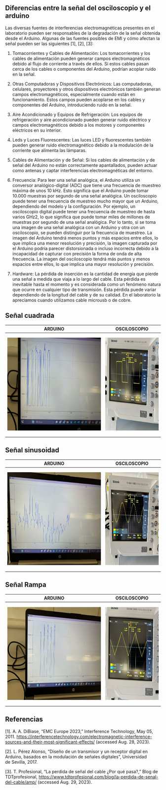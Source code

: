 ## Diferencias entre la señal del osciloscopio y el arduino

Las diversas fuentes de interferencias electromagnéticas presentes en el laboratorio pueden ser responsables de la degradación de la señal obtenida desde el Arduino. Algunas de las fuentes posibles de EMI y cómo afectan la señal pueden ser las siguientes [1], [2], [3]:

1. Tomacorrientes y Cables de Alimentación: Los tomacorrientes y los cables de alimentación pueden generar campos electromagnéticos debido al flujo de corriente a través de ellos. Si estos cables pasan cerca de los cables o componentes del Arduino, podrían acoplar ruido en la señal.

2. Otras Computadoras y Dispositivos Electrónicos: Las computadoras, celulares, proyectores y otros dispositivos electrónicos también generan campos electromagnéticos, especialmente cuando están en funcionamiento. Estos campos pueden acoplarse en los cables y componentes del Arduino, introduciendo ruido en la señal.

3. Aire Acondicionado y Equipos de Refrigeración: Los equipos de refrigeración y aire acondicionado pueden generar ruido eléctrico y campos electromagnéticos debido a los motores y componentes eléctricos en su interior.

4. Leds y Luces Fluorescentes: Las luces LED y fluorescentes también pueden generar ruido electromagnético debido a la modulación de la corriente que alimenta las lámparas.

5. Cables de Alimentación y de Señal: Si los cables de alimentación y de señal del Arduino no están correctamente apantallados, pueden actuar como antenas y captar interferencias electromagnéticas del entorno.

6. Frecuencia: Para leer una señal analógica, el Arduino utiliza un conversor analógico-digital (ADC) que tiene una frecuencia de muestreo máxima de unos 10 kHz. Esto significa que el Arduino puede tomar 10.000 muestras por segundo de una señal analógica.
Un osciloscopio puede tener una frecuencia de muestreo mucho mayor que un Arduino, dependiendo del modelo y la configuración. Por ejemplo, un osciloscopio digital puede tener una frecuencia de muestreo de hasta varios GHz2, lo que significa que puede tomar miles de millones de muestras por segundo de una señal analógica.
Por lo tanto, si se toma una imagen de una señal analógica con un Arduino y otra con un osciloscopio, se pueden distinguir por la frecuencia de muestreo. La imagen del Arduino tendrá menos puntos y más espacios entre ellos, lo que implica una menor resolución y precisión, la imagen capturada por el Arduino podría parecer distorsionada o incluso incorrecta debido a la incapacidad de capturar con precisión la forma de onda de alta frecuencia. La imagen del osciloscopio tendrá más puntos y menos espacios entre ellos, lo que implica una mayor resolución y precisión.

7. Hardware:  La pérdida de inserción es la cantidad de energía que pierde una señal a medida que viaja a lo largo del cable. Esta pérdida es inevitable hasta el momento y es considerada como un fenómeno natura que ocurre en cualquier tipo de transmisión. Esta pérdida puede variar dependiendo de la longitud del cable y de su calidad. En el laboratorio la apreciamos cuando utilizamos cable microusb o de cobre.

## Señal cuadrada

| ARDUINO             | OSCILOSCOPIO                                              |
| ----------------- | ------------------------------------------------------------------ |
| <p align="justify"> <img src="img/Senalcuadrada_ardu.jpg" height="300"> | <img src="img/Senalcuadrada_osci.jpg" height="300" width = "200">



## Señal sinusoidad

| ARDUINO             | OSCILOSCOPIO                                              |
| ----------------- | ------------------------------------------------------------------ |
| <p align="justify"> <img src="img/SenalSinusoidal_ardu.jpg" height="300"> | <img src="img/SenalSinusoidad_osci.jpg" height="300" width = "200">


## Señal Rampa

| ARDUINO             | OSCILOSCOPIO                                              |
| ----------------- | ------------------------------------------------------------------ |
| <p align="justify"> <img src="img/Rampa_ardu.jpg" height="300"> | <img src="img/Rampa_osci.jpg" height="300" width = "200">


## Referencias

[1]. A. A. DiBiase, “EMC Europe 2023,” Interference Technology, May 05, 2011. https://interferencetechnology.com/electromagnetic-interference-sources-and-their-most-significant-effects/ (accessed Aug. 28, 2023).

[2]. L. Pérez Alonso, “Diseño de un transmisor y un receptor digital en Arduino, basados en la modulación de señales digitales”, Universidad de Sevilla, 2017.

[3]. T. Profesional, “La perdida de señal del cable ¿Por qué pasa?,” Blog de TDTprofesional, https://www.tdtprofesional.com/blog/la-perdida-de-senal-del-cable/amp/ (accessed Aug. 29, 2023).
